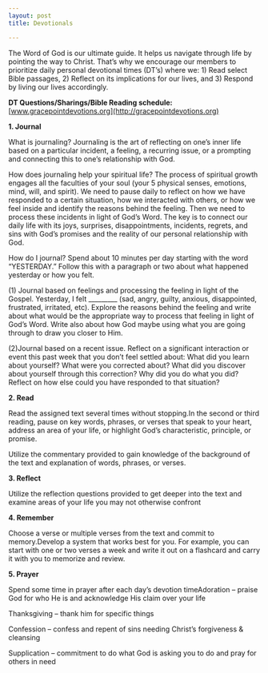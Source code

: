 ```yaml
---
layout: post
title: Devotionals

---
```


The Word of God is our ultimate guide. It helps us navigate through life by pointing the way to Christ. That’s why we encourage our members to prioritize daily personal devotional times (DT’s) where we: 1) Read select Bible passages, 2) Reflect on its implications for our lives, and 3) Respond by living our lives accordingly.

**DT Questions/Sharings/Bible Reading schedule:**
[www.gracepointdevotions.org](http://gracepointdevotions.org)

**1. Journal**

What is journaling? Journaling is the art of reflecting on one’s inner life based on a particular incident, a feeling, a recurring issue, or a prompting and connecting this to one’s relationship with God.

How does journaling help your spiritual life? The process of spiritual growth engages all the faculties of your soul (your 5 physical senses, emotions, mind, will, and spirit). We need to pause daily to reflect on how we have responded to a certain situation, how we interacted with others, or how we feel inside and identify the reasons behind the feeling. Then we need to process these incidents in light of God’s Word. The key is to connect our daily life with its joys, surprises, disappointments, incidents, regrets, and sins with God’s promises and the reality of our personal relationship with God.

How do I journal? Spend about 10 minutes per day starting with the word “YESTERDAY.” Follow this with a paragraph or two about what happened yesterday or how you felt.

(1) Journal based on feelings and processing the feeling in light of the Gospel. Yesterday, I felt _________ (sad, angry, guilty, anxious, disappointed, frustrated, irritated, etc). Explore the reasons behind the feeling and write about what would be the appropriate way to process that feeling in light of God’s Word. Write also about how God maybe using what you are going through to draw you closer to Him.

(2)Journal based on a recent issue. Reflect on a significant interaction or event this past week that you don’t feel settled about: What did you learn about yourself? What were you corrected about? What did you discover about yourself through this correction? Why did you do what you did? Reflect on how else could you have responded to that situation?

**2. Read**

Read the assigned text several times without stopping.In the second or third reading, pause on key words, phrases, or verses that speak to your heart, address an area of your life, or highlight God’s characteristic, principle, or promise.

Utilize the commentary provided to gain knowledge of the background of the text and explanation of words, phrases, or verses.

**3. Reflect**

Utilize the reflection questions provided to get deeper into the text and examine areas of your life you may not otherwise confront

**4. Remember**

Choose a verse or multiple verses from the text and commit to memory.Develop a system that works best for you. For example, you can start with one or two verses a week and write it out on a flashcard and carry it with you to memorize and review.

**5. Prayer**

Spend some time in prayer after each day’s devotion timeAdoration – praise God for who He is and acknowledge His claim over your life

Thanksgiving – thank him for specific things

Confession – confess and repent of sins needing Christ’s forgiveness &amp; cleansing

Supplication – commitment to do what God is asking you to do and pray for others in need